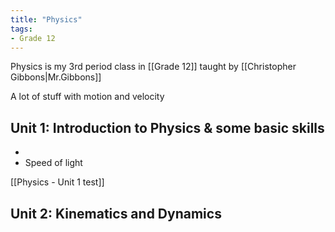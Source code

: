 ```yaml
---
title: "Physics"
tags:
- Grade 12
---
```


Physics is my 3rd period class in [[Grade 12]] taught by [[Christopher Gibbons|Mr.Gibbons]] 

A lot of stuff with motion and velocity

## Unit 1: Introduction to Physics & some basic skills

- 
- Speed of light 

[[Physics - Unit 1 test]]

##  Unit 2: Kinematics and Dynamics


